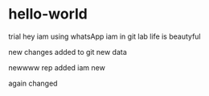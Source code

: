 # hello-world
trial
hey iam using whatsApp
iam in git lab
life is beautyful


new changes added to git
new data


newwww rep added
iam new

again changed
